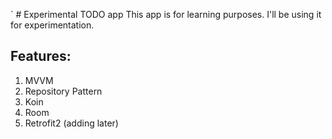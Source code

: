 `   # Experimental TODO app
This app is for learning purposes. I'll be using it for experimentation. 

## Features:
1. MVVM
2. Repository Pattern
3. Koin
4. Room
5. Retrofit2 (adding later)

